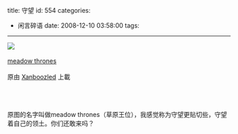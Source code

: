 title: 守望
id: 554
categories:
  - 闲言碎语
date: 2008-12-10 03:58:00
tags:
---

[![](http://m3.img.libdd.com/farm5/2012/0821/17/DD9915C3CB684FC95C8B024BB775B50F8834585EF698_240_160.JPEG)</img>](http://www.flickr.com/photos/xanboozled/3090607199/ "photo sharing")
</br>
</br><span>[meadow thrones](http://www.flickr.com/photos/xanboozled/3090607199/)
</br>
</br>原由 [Xanboozled](http://www.flickr.com/people/xanboozled/) 上載
</br></span>
</br>
</br>
</br>

原图的名字叫做meadow thrones（草原王位），我感觉称为守望更贴切些，守望着自己的领土。你们还敢来吗？